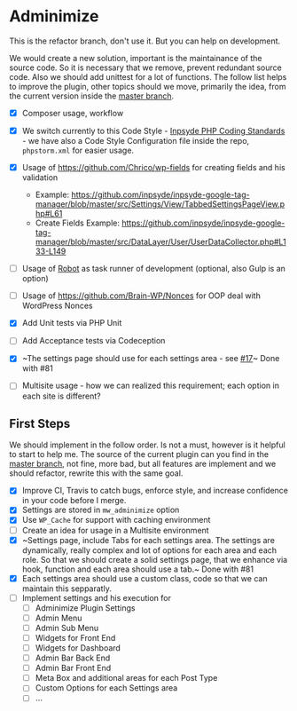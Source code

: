 # Adminimize

This is the refactor branch, don't use it. But you can help on development.

We would create a new solution, important is the maintainance of the source code. So it is necessary that we remove, prevent redundant source code. Also we should add unittest for a lot of functions. The follow list helps to improve the plugin, other topics should we move, primarily the idea, from the current version inside the [master branch](https://github.com/bueltge/Adminimize/tree/master).

- [x] Composer usage, workflow
- [x] We switch currently to this Code Style - [Inpsyde PHP Coding Standards](https://github.com/inpsyde/php-coding-standards/tree/psr) - we have also a Code Style Configuration file inside the repo, `phpstorm.xml` for easier usage.
- [x] Usage of https://github.com/Chrico/wp-fields for creating fields and his validation

  - Example: https://github.com/inpsyde/inpsyde-google-tag-manager/blob/master/src/Settings/View/TabbedSettingsPageView.php#L61
  - Create Fields Example: https://github.com/inpsyde/inpsyde-google-tag-manager/blob/master/src/DataLayer/User/UserDataCollector.php#L133-L149

- [ ] Usage of [Robot](https://robo.li/) as task runner of development (optional, also Gulp is an option)
- [ ] Usage of https://github.com/Brain-WP/Nonces for OOP deal with WordPress Nonces
- [x] Add Unit tests via PHP Unit
- [ ] Add Acceptance tests via Codeception 
- [x] ~The settings page should use for each settings area - see [#17](https://github.com/bueltge/Adminimize/issues/17)~ Done with #81
- [ ] Multisite usage - how we can realized this requirement; each option in each site is different?

## First Steps
We should implement in the follow order. Is not a must, however is it helpful to start to help me. The source of the current plugin can you find in the [master branch](https://github.com/bueltge/adminimize/tree/master), not fine, more bad, but all features are implement and we should refactor, rewrite this with the same goal.

- [x] Improve CI, Travis to catch bugs, enforce style, and increase confidence in your code before I merge.
- [x] Settings are stored in `mw_adminimize` option
- [x] Use `WP_Cache` for support with caching environment
- [ ] Create an idea for usage in a Multisite environment
- [x] ~Settings page, include Tabs for each settings area. The settings are dynamically, really complex and lot of options for each area and each role. So that we should create a solid settings page, that we enhance via hook, function and each area should use a tab.~ Done with #81
- [x] Each settings area should use a custom class, code so that we can maintain this sepparatly.
- [ ] Implement settings and his execution for
  - [ ] Adminimize Plugin Settings
  - [ ] Admin Menu
  - [ ] Admin Sub Menu
  - [ ] Widgets for Front End
  - [ ] Widgets for Dashboard
  - [ ] Admin Bar Back End
  - [ ] Admin Bar Front End
  - [ ] Meta Box and additional areas for each Post Type
  - [ ] Custom Options for each Settings area
  - [ ] ...
